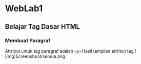 # WebLab1
## Belajar Tag Dasar HTML

### Membuat Paragraf
Attribut untuk tag paragraf adalah `<p>`
Hasil tampilan attribut tag
![img]Screenshoot/semua.png
